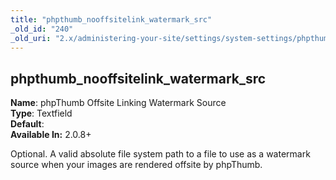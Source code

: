 ```yaml
---
title: "phpthumb_nooffsitelink_watermark_src"
_old_id: "240"
_old_uri: "2.x/administering-your-site/settings/system-settings/phpthumb_nooffsitelink_watermark_src"
---
```


phpthumb\_nooffsitelink\_watermark\_src
---------------------------------------

**Name**: phpThumb Offsite Linking Watermark Source   
**Type**: Textfield   
**Default**:   
**Available In:** 2.0.8+

Optional. A valid absolute file system path to a file to use as a watermark source when your images are rendered offsite by phpThumb.